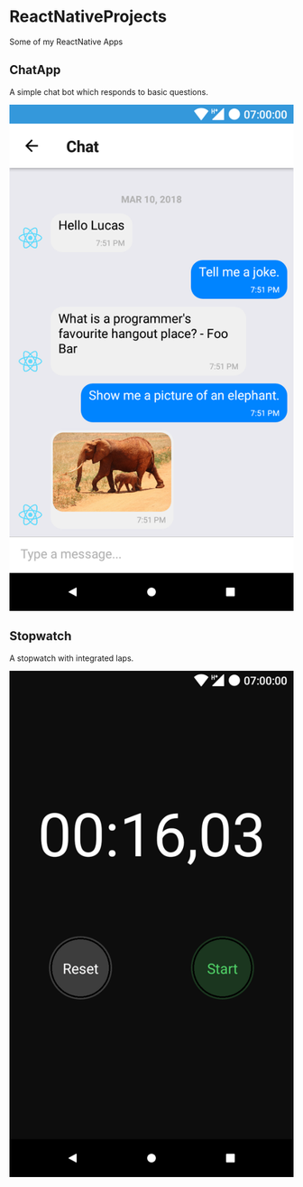 # ReactNativeProjects

Some of my ReactNative Apps

## ChatApp

A simple chat bot which responds to basic questions.

![Screenshot](https://raw.githubusercontent.com/Lanseuo/ReactNativeProjects/master/screenshots/ChatApp.png)

## Stopwatch

A stopwatch with integrated laps.

![Screenshot](https://raw.githubusercontent.com/Lanseuo/ReactNativeProjects/master/screenshots/Stopwatch.png)
